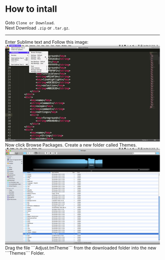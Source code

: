 # How to intall
Goto ```Clone or Download```. <br>
Next Download ```.zip``` or ```.tar.gz```. <br>
<hr></hr>
Enter Sublime text and Follow this image:
<br>
<img src="assets/Screen%20shot%202017-03-19%20at%2020.56.57.jpg">
<br>
Now click Browse Packages.
Create a new folder called Themes.
<br>
<img src="assets/Screen%20shot%202017-03-19%20at%2020.59.11.jpg">
<br>
Drag the file ```Adjust.tmTheme``` from the downloaded folder into the new ```Themes``` Folder.

